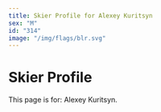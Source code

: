 ```yaml
---
title: Skier Profile for Alexey Kuritsyn
sex: "M"
id: "314"
image: "/img/flags/blr.svg" 
---
```


# Skier Profile

This page is for: Alexey Kuritsyn.
    